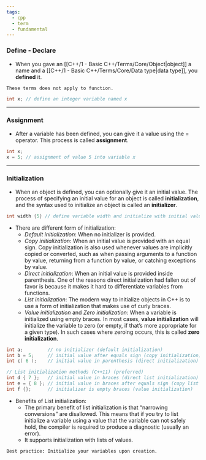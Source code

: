 ```yaml
---
tags:
  - cpp
  - term
  - fundamental
---
```

### Define - Declare
- When you gave an [[C++/1 - Basic C++/Terms/Core/Object|object]] a name and a [[C++/1 - Basic C++/Terms/Core/Data type|data type]], you **defined** it.
```ad-note
These terms does not apply to function.
```

```cpp
int x; // define an integer variable named x
```

---

### Assignment
- After a variable has been defined, you can give it a value using the = operator. This process is called **assignment**.

```cpp
int x;
x = 5; // assignment of value 5 into variable x
```

---

### Initialization
- When an object is defined, you can optionally give it an initial value. The process of specifying an initial value for an object is called **initialization**, and the syntax used to initialize an object is called an **initializer**.

```cpp
int width {5} // define variable width and initialize with initial value 5
```
- There are different form of initialization:
	- *Default initialization*: When no initializer is provided.
	- *Copy initialization*: When an initial value is provided with an equal sign. Copy initialization is also used whenever values are implicitly copied or converted, such as when passing arguments to a function by value, returning from a function by value, or catching exceptions by value.
	- *Direct initialization*: When an initial value is provided inside parenthesis. One of the reasons direct initialization had fallen out of favor is because it makes it hard to differentiate variables from functions.
	- *List initialization*: The modern way to initialize objects in C++ is to use a form of initialization that makes use of curly braces.
	- *Value initialization* and *Zero initialization*: When a variable is initialized using empty braces. In most cases, **value initialization** will initialize the variable to zero (or empty, if that’s more appropriate for a given type). In such cases where zeroing occurs, this is called **zero initialization**.

```cpp
int a;         // no initializer (default initialization)
int b = 5;     // initial value after equals sign (copy initialization)
int c( 6 );    // initial value in parenthesis (direct initialization)

// List initialization methods (C++11) (preferred)
int d { 7 };   // initial value in braces (direct list initialization)
int e = { 8 }; // initial value in braces after equals sign (copy list initialization)
int f {};      // initializer is empty braces (value initialization)
```
- Benefits of List initialization:
	- The primary benefit of list initialization is that “narrowing conversions” are disallowed. This means that if you try to list initialize a variable using a value that the variable can not safely hold, the compiler is required to produce a diagnostic (usually an error).
	- It supports initialization with lists of values.

```ad-tip
Best practice: Initialize your variables upon creation.
```